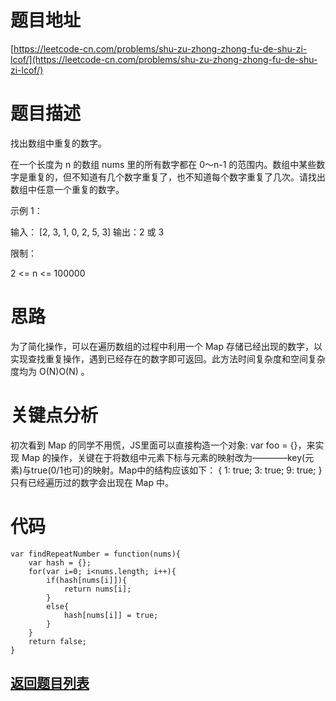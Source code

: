 # 题目地址

[https://leetcode-cn.com/problems/shu-zu-zhong-zhong-fu-de-shu-zi-lcof/](https://leetcode-cn.com/problems/shu-zu-zhong-zhong-fu-de-shu-zi-lcof/)

# 题目描述

找出数组中重复的数字。


在一个长度为 n 的数组 nums 里的所有数字都在 0～n-1 的范围内。数组中某些数字是重复的，但不知道有几个数字重复了，也不知道每个数字重复了几次。请找出数组中任意一个重复的数字。

示例 1：

输入：
[2, 3, 1, 0, 2, 5, 3]
输出：2 或 3 
 

限制：

2 <= n <= 100000

# 思路

为了简化操作，可以在遍历数组的过程中利用一个 Map 存储已经出现的数字，以实现查找重复操作，遇到已经存在的数字即可返回。此方法时间复杂度和空间复杂度均为 O(N)O(N) 。



# 关键点分析

初次看到 Map 的同学不用慌，JS里面可以直接构造一个对象: var foo = {}，来实现 Map 的操作，关键在于将数组中元素下标与元素的映射改为————key(元素)与true(0/1也可)的映射。Map中的结构应该如下：
        {
            1: true;
            3: true;
            9: true;
        }
只有已经遍历过的数字会出现在 Map 中。

# 代码

    var findRepeatNumber = function(nums){
        var hash = {};
        for(var i=0; i<nums.length; i++){
            if(hash[nums[i]]){
                return nums[i];
            }
            else{
                hash[nums[i]] = true;
            }
        }
        return false;
    }

## [返回题目列表](../../README.md)